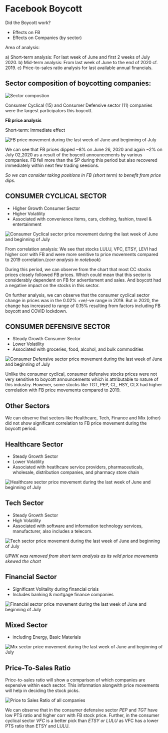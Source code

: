 # **Facebook Boycott**

Did the Boycott work?

* Effects on FB
* Effects on Companies (by sector)

Area of analysis:

a) Short-term analysis: For last week of June and first 2 weeks of July 2020.
b) Mid-term analysis: From last week of June to the end of 2020 cf. 2019.
c) Price-to-sales ratio analysis for last available annual financials.

## Sector composition of boycotting companies:

![Sector compostion](Images/Sector_breakup.png)

Consumer Cyclical (15) and Consumer Defensive sector (11) companies were the largest participators this boycott.

**FB price analysis**

Short-term: Immediate effect

![FB price movement during the last week of June and beginning of July](Images/FB0607.png)

We can see that FB prices dipped ~8% on June 26, 2020 and again ~2% on July 02,2020 as a result of the boycott announcements by various companies. FB fell more than the SP during this period but also recovered immediately within next few trading seesions. 

*So we can consider taking positions in FB (short term) to benefit from price dips.*


## CONSUMER CYCLICAL SECTOR
* Higher Growth Consumer Sector
* Higher Volatility
* Associated with convenience items, cars, clothing, fashion, travel & entertainment

![Consumer Cyclical sector price movement during the last week of June and beginning of July](Images/CC_0607.png)


From correlation analysis: We see that stocks LULU, VFC, ETSY, LEVI had higher corr with FB and were more senitive to price movements compared to 2019 correlation.(*corr analysis in notebook*)

During this period, we can observe from the chart that most CC stocks prices closely followed FB prices. Which could mean that this sector is considerably dependent on FB for advertisment and sales. And boycott had a negative impact on the stocks in this sector.

On further analysis, we can observe that the consumer cyclical sector change in prices was in the 0.02% +ve/-ve range in 2019. But in 2020, the change has increased to range of 0.15% resulting from factors including FB boycott and COVID lockdown.



## CONSUMER DEFENSIVE SECTOR
* Steady Growth Consumer Sector
* Lower Volatility
* Associated with groceries, food, alcohol, and bulk commodities

![Consumer Defensive sector price movement during the last week of June and beginning of July](Images/CD_0607.png)



Unlike the consumer cyclical, consumer defensive stocks prices were not very sensitive to boycott announcements which is attributable to nature of this industry. However, some stocks like TGT, PEP, CL, HSY, CLX had higher correlation with FB price movements compared to 2019.



## Other Sectors

We can observe that sectors like Healthcare, Tech, Finance and Mix (other) did not show significant correlation to FB price movement during the boycott period.

## Healthcare Sector 
* Steady Growth Sector
* Lower Volatility 
* Associated with heatlhcare service providers, pharmaceuticals, wholesale, distribution companies, and pharmacy store chain

![Healthcare sector price movement during the last week of June and beginning of July](Images/heathcare_0607.png)


## Tech Sector  
* Steady Growth Sector
* High Volatility 
* Associated with software and information technology services, manufacturer, also includes a telecom.

![Tech sector price movement during the last week of June and beginning of July](Images/tech_0607.png)

*UPWK was removed from short term analysis as its wild price movements skewed the chart*

## Financial Sector 
* Significant Volitality during financial crisis
* Includes banking & mortgage finance companies

![Financial sector price movement during the last week of June and beginning of July](Images/fin_0607.png)


## Mixed Sector 
* including Energy, Basic Materials

![Mix sector price movement during the last week of June and beginning of July](Images/mix_0607.png)


## Price-To-Sales Ratio 

Price-to-sales ratio will show a comparison of which companies are expensive within each sector. This information alongwith price movements will help in deciding the stock picks.

![Price to Sales Ratio of all companies](Images/pts_all.png)


We can observe that in the consumer defensive sector *PEP* and *TGT* have low PTS ratio and higher corr with FB stock price.
Further, in the consumer cyclical sector *VFC* is a better pick than *ETSY or LULU* as VFC has a lower PTS ratio than ETSY and LULU.